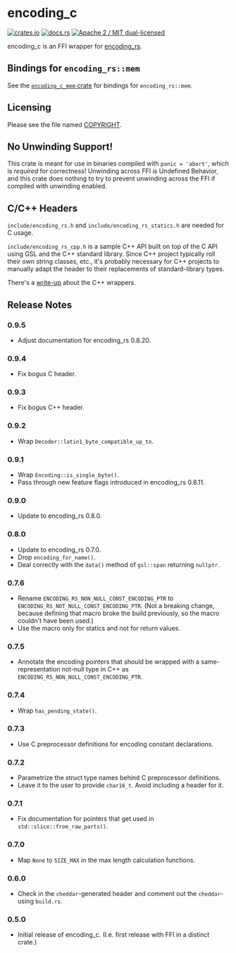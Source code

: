 # encoding_c

[![crates.io](https://meritbadge.herokuapp.com/encoding_c)](https://crates.io/crates/encoding_c)
[![docs.rs](https://docs.rs/encoding_c/badge.svg)](https://docs.rs/encoding_c/)
[![Apache 2 / MIT dual-licensed](https://img.shields.io/badge/license-Apache%202%20%2F%20MIT-blue.svg)](https://github.com/hsivonen/encoding_c/blob/master/COPYRIGHT)

encoding_c is an FFI wrapper for [encoding_rs](https://github.com/hsivonen/encoding_rs).

## Bindings for `encoding_rs::mem`

See the [`encoding_c_mem` crate](https://crates.io/crates/encoding_c_mem)
for bindings for `encoding_rs::mem`.

## Licensing

Please see the file named
[COPYRIGHT](https://github.com/hsivonen/encoding_c/blob/master/COPYRIGHT).

## No Unwinding Support!

This crate is meant for use in binaries compiled with `panic = 'abort'`, which
is _required_ for correctness! Unwinding across FFI is Undefined Behavior, and
this crate does nothing to try to prevent unwinding across the FFI if
compiled with unwinding enabled.

## C/C++ Headers

`include/encoding_rs.h` and `include/encoding_rs_statics.h` are needed for C
usage.

`include/encoding_rs_cpp.h` is a sample C++ API built on top of the C API using
GSL and the C++ standard library. Since C++ project typically roll their own
string classes, etc., it's probably necessary for C++ projects to manually
adapt the header to their replacements of standard-library types.

There's a [write-up](https://hsivonen.fi/modern-cpp-in-rust/) about the C++
wrappers.

## Release Notes

### 0.9.5

* Adjust documentation for encoding_rs 0.8.20.

### 0.9.4

* Fix bogus C header.

### 0.9.3

* Fix bogus C++ header.

### 0.9.2

* Wrap `Decoder::latin1_byte_compatible_up_to`.

### 0.9.1

* Wrap `Encoding::is_single_byte()`.
* Pass through new feature flags introduced in encoding_rs 0.8.11.

### 0.9.0

* Update to encoding_rs 0.8.0.

### 0.8.0

* Update to encoding_rs 0.7.0.
* Drop `encoding_for_name()`.
* Deal correctly with the `data()` method of `gsl::span` returning `nullptr`.

### 0.7.6

* Rename `ENCODING_RS_NON_NULL_CONST_ENCODING_PTR` to
  `ENCODING_RS_NOT_NULL_CONST_ENCODING_PTR`. (Not a breaking change,
  because defining that macro broke the build previously, so the
  macro couldn't have been used.)
* Use the macro only for statics and not for return values.

### 0.7.5

* Annotate the encoding pointers that should be wrapped with a
  same-representation not-null type in C++ as
  `ENCODING_RS_NON_NULL_CONST_ENCODING_PTR`.

### 0.7.4

* Wrap `has_pending_state()`.

### 0.7.3

* Use C preprocessor definitions for encoding constant declarations.

### 0.7.2

* Parametrize the struct type names behind C preprocessor definitions.
* Leave it to the user to provide `char16_t`. Avoid including a header for it.

### 0.7.1

* Fix documentation for pointers that get used in
  `std::slice::from_raw_parts()`.

### 0.7.0

* Map `None` to `SIZE_MAX` in the max length calculation functions.

### 0.6.0

* Check in the `cheddar`-generated header and comment out the `cheddar`-using
  `build.rs`.

### 0.5.0

* Initial release of encoding_c. (I.e. first release with FFI in a distinct
  crate.)

